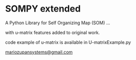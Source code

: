 SOMPY extended
==================

A Python Library for Self Organizing Map (SOM) ... 

with u-matrix features added to original work.

code example of u-matrix is available in U-matrixExample.py



mariozupansystems@gmail.com

